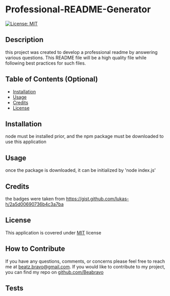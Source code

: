 # Professional-README-Generator
  
  [![License: MIT](https://img.shields.io/badge/License-MIT-yellow.svg)](https://opensource.org/licenses/MIT)
  
  ## Description
  
  this project was created to develop a professional readme by answering various questions. This README file will be a high quality file while following best practices for such files. 
  
  ## Table of Contents (Optional)
  
  - [Installation](#installation)
  - [Usage](#usage)
  - [Credits](#credits)
  - [License](#license)
  
  ## Installation
  node must be installed prior, and the npm package must be downloaded to use this application
  
  ## Usage
  once the package is downloaded, it can be initialized by 'node index.js' 
  
  ## Credits
  the badges were taken from https://gist.github.com/lukas-h/2a5d00690736b4c3a7ba
  
  ## License
  This application is covered under [MIT](https://choosealicense.com/licenses/mit/) license
  
  
  ## How to Contribute
  If you have any questions, comments, or concerns please feel free to reach me at  beatz.bravo@gmail.com. If you would like to contribute to my project, you can find my repo on [github.com/Beabravo](https://www.github.com/Beabravo)

  ## Tests